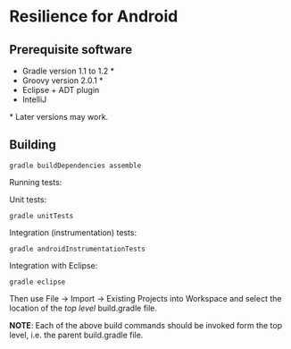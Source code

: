 Resilience for Android
======================

Prerequisite software
---------------------

* Gradle version 1.1 to 1.2 *
* Groovy version 2.0.1 *
* Eclipse + ADT plugin
* IntelliJ

\* Later versions may work.

Building
--------

    gradle buildDependencies assemble

Running tests:

  Unit tests:

    gradle unitTests

  Integration (instrumentation) tests:

    gradle androidInstrumentationTests

Integration with Eclipse:

    gradle eclipse

  Then use File -> Import -> Existing Projects into Workspace and select the location of the *top level* build.gradle file.

**NOTE**: Each of the above build commands should be invoked form the top level, i.e. the parent  build.gradle file.
